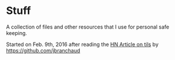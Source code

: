 # Stuff

A collection of files and other resources that I use for personal safe
keeping. 

Started on Feb. 9th, 2016 after reading the [HN Article on
tils](https://news.ycombinator.com/item?id=11068902) by
https://github.com/jbranchaud
